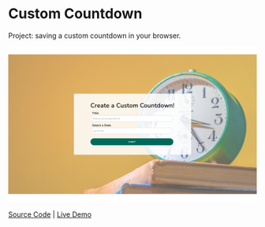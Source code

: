 # Custom Countdown

Project: saving a custom countdown in your browser.

![cover](cover.png)

[Source Code](./README.md) | [Live Demo](https://josephgattuso.github.io/js-projects/#/index)
